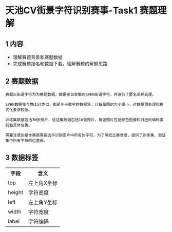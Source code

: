 # 天池CV街景字符识别赛事-Task1 赛题理解

## 1 内容
 - 理解赛题背景和赛题数据
 - 完成赛题报名和数据下载，理解赛题的解题思路
## 2 赛题数据
    赛题以街道字符为为赛题数据，数据来自收集的SVHN街道字符，并进行了匿名采样处理。
    
    SVHN数据集与MNIST类似，都是关于数字的数据集，且每张图的大小很小，对数据预处理和格式化要求较低。
    
    训练集数据包括3W张照片，验证集数据包括1W张照片，每张照片包括颜色图像和对应的编码类别和具体位置。
    
    需要注意的是本赛题需要选手识别图片中所有的字符，为了降低比赛难度，提供了训练集、验证集中所有字符的位置框。
## 3 数据标签
    
<table>
  <tr>
    <th>字段</th>
    <th>含义</th>
  </tr>
  <tr>
    <td>top</td>
    <td>左上角X坐标</td>
  </tr>
  <tr>
    <td>height</td>
    <td>字符高度</td>
  </tr>
  <tr>
    <td>left</td>
    <td>左上角Y坐标</td>
  </tr>
  <tr>
    <td>width</td>
    <td>字符宽度</td>
  </tr>
  <tr>
    <td>label</td>
    <td>字符编码</td>
  </tr>
 </table>

